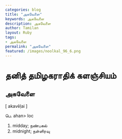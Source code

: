 ```yaml
---  
categories: blog  
title: "அகவேளை"
keywords: அகவேளை  
description: அகவேளை
author: Tamilan  
layout: Ruby  
tags:     
- அகவேளை
permalink: "அகவேளை"  
featured: /images/noolkal_96_6.png  
--- 
```

# தனித் தமிழகராதிக் களஞ்சியம்
## அகவேளை

[ akavēḷai ]  
  
பெ. ahan> loc  
1. midday; நண்பகல்  
2. midnight; நள்ளிரவு